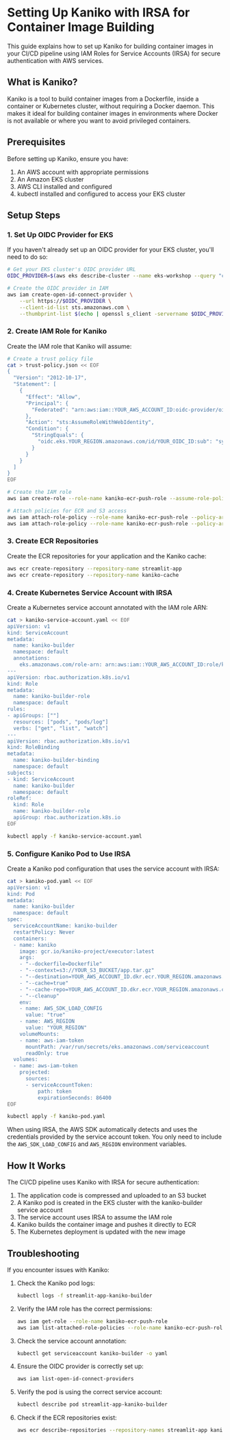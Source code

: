 # Setting Up Kaniko with IRSA for Container Image Building

This guide explains how to set up Kaniko for building container images in your CI/CD pipeline using IAM Roles for Service Accounts (IRSA) for secure authentication with AWS services.

## What is Kaniko?

Kaniko is a tool to build container images from a Dockerfile, inside a container or Kubernetes cluster, without requiring a Docker daemon. This makes it ideal for building container images in environments where Docker is not available or where you want to avoid privileged containers.

## Prerequisites

Before setting up Kaniko, ensure you have:

1. An AWS account with appropriate permissions
2. An Amazon EKS cluster
3. AWS CLI installed and configured
4. kubectl installed and configured to access your EKS cluster

## Setup Steps

### 1. Set Up OIDC Provider for EKS

If you haven't already set up an OIDC provider for your EKS cluster, you'll need to do so:

```bash
# Get your EKS cluster's OIDC provider URL
OIDC_PROVIDER=$(aws eks describe-cluster --name eks-workshop --query "cluster.identity.oidc.issuer" --output text | sed 's/https:\/\///')

# Create the OIDC provider in IAM
aws iam create-open-id-connect-provider \
    --url https://$OIDC_PROVIDER \
    --client-id-list sts.amazonaws.com \
    --thumbprint-list $(echo | openssl s_client -servername $OIDC_PROVIDER -showcerts -connect $OIDC_PROVIDER:443 2>/dev/null | openssl x509 -in /dev/stdin -fingerprint -noout | sed 's/://g' | sed 's/SHA1 Fingerprint=//g')
```

### 2. Create IAM Role for Kaniko

Create the IAM role that Kaniko will assume:

```bash
# Create a trust policy file
cat > trust-policy.json << EOF
{
  "Version": "2012-10-17",
  "Statement": [
    {
      "Effect": "Allow",
      "Principal": {
        "Federated": "arn:aws:iam::YOUR_AWS_ACCOUNT_ID:oidc-provider/oidc.eks.YOUR_REGION.amazonaws.com/id/YOUR_OIDC_ID"
      },
      "Action": "sts:AssumeRoleWithWebIdentity",
      "Condition": {
        "StringEquals": {
          "oidc.eks.YOUR_REGION.amazonaws.com/id/YOUR_OIDC_ID:sub": "system:serviceaccount:default:kaniko-builder"
        }
      }
    }
  ]
}
EOF

# Create the IAM role
aws iam create-role --role-name kaniko-ecr-push-role --assume-role-policy-document file://trust-policy.json

# Attach policies for ECR and S3 access
aws iam attach-role-policy --role-name kaniko-ecr-push-role --policy-arn arn:aws:iam::aws:policy/AmazonECR-FullAccess
aws iam attach-role-policy --role-name kaniko-ecr-push-role --policy-arn arn:aws:iam::aws:policy/AmazonS3ReadOnlyAccess
```

### 3. Create ECR Repositories

Create the ECR repositories for your application and the Kaniko cache:

```bash
aws ecr create-repository --repository-name streamlit-app
aws ecr create-repository --repository-name kaniko-cache
```

### 4. Create Kubernetes Service Account with IRSA

Create a Kubernetes service account annotated with the IAM role ARN:

```bash
cat > kaniko-service-account.yaml << EOF
apiVersion: v1
kind: ServiceAccount
metadata:
  name: kaniko-builder
  namespace: default
  annotations:
    eks.amazonaws.com/role-arn: arn:aws:iam::YOUR_AWS_ACCOUNT_ID:role/kaniko-ecr-push-role
---
apiVersion: rbac.authorization.k8s.io/v1
kind: Role
metadata:
  name: kaniko-builder-role
  namespace: default
rules:
- apiGroups: [""]
  resources: ["pods", "pods/log"]
  verbs: ["get", "list", "watch"]
---
apiVersion: rbac.authorization.k8s.io/v1
kind: RoleBinding
metadata:
  name: kaniko-builder-binding
  namespace: default
subjects:
- kind: ServiceAccount
  name: kaniko-builder
  namespace: default
roleRef:
  kind: Role
  name: kaniko-builder-role
  apiGroup: rbac.authorization.k8s.io
EOF

kubectl apply -f kaniko-service-account.yaml
```

### 5. Configure Kaniko Pod to Use IRSA

Create a Kaniko pod configuration that uses the service account with IRSA:

```bash
cat > kaniko-pod.yaml << EOF
apiVersion: v1
kind: Pod
metadata:
  name: kaniko-builder
  namespace: default
spec:
  serviceAccountName: kaniko-builder
  restartPolicy: Never
  containers:
  - name: kaniko
    image: gcr.io/kaniko-project/executor:latest
    args:
    - "--dockerfile=Dockerfile"
    - "--context=s3://YOUR_S3_BUCKET/app.tar.gz"
    - "--destination=YOUR_AWS_ACCOUNT_ID.dkr.ecr.YOUR_REGION.amazonaws.com/streamlit-app:latest"
    - "--cache=true"
    - "--cache-repo=YOUR_AWS_ACCOUNT_ID.dkr.ecr.YOUR_REGION.amazonaws.com/kaniko-cache"
    - "--cleanup"
    env:
    - name: AWS_SDK_LOAD_CONFIG
      value: "true"
    - name: AWS_REGION
      value: "YOUR_REGION"
    volumeMounts:
    - name: aws-iam-token
      mountPath: /var/run/secrets/eks.amazonaws.com/serviceaccount
      readOnly: true
  volumes:
  - name: aws-iam-token
    projected:
      sources:
      - serviceAccountToken:
          path: token
          expirationSeconds: 86400
EOF

kubectl apply -f kaniko-pod.yaml
```

When using IRSA, the AWS SDK automatically detects and uses the credentials provided by the service account token. You only need to include the `AWS_SDK_LOAD_CONFIG` and `AWS_REGION` environment variables.

## How It Works

The CI/CD pipeline uses Kaniko with IRSA for secure authentication:

1. The application code is compressed and uploaded to an S3 bucket
2. A Kaniko pod is created in the EKS cluster with the kaniko-builder service account
3. The service account uses IRSA to assume the IAM role
4. Kaniko builds the container image and pushes it directly to ECR
5. The Kubernetes deployment is updated with the new image

## Troubleshooting

If you encounter issues with Kaniko:

1. Check the Kaniko pod logs:

   ```bash
   kubectl logs -f streamlit-app-kaniko-builder
   ```

2. Verify the IAM role has the correct permissions:

   ```bash
   aws iam get-role --role-name kaniko-ecr-push-role
   aws iam list-attached-role-policies --role-name kaniko-ecr-push-role
   ```

3. Check the service account annotation:

   ```bash
   kubectl get serviceaccount kaniko-builder -o yaml
   ```

4. Ensure the OIDC provider is correctly set up:

   ```bash
   aws iam list-open-id-connect-providers
   ```

5. Verify the pod is using the correct service account:

   ```bash
   kubectl describe pod streamlit-app-kaniko-builder
   ```

6. Check if the ECR repositories exist:

   ```bash
   aws ecr describe-repositories --repository-names streamlit-app kaniko-cache
   ```
